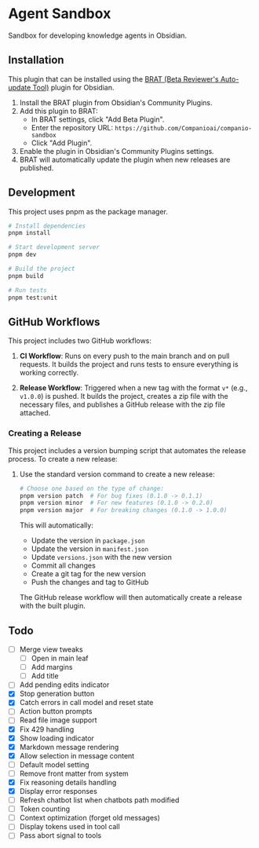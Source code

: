 # Agent Sandbox

Sandbox for developing knowledge agents in Obsidian.

## Installation

This plugin that can be installed using the [BRAT (Beta Reviewer's Auto-update Tool)](https://github.com/TfTHacker/obsidian42-brat) plugin for Obsidian.

1. Install the BRAT plugin from Obsidian's Community Plugins.
2. Add this plugin to BRAT:
   - In BRAT settings, click "Add Beta Plugin".
   - Enter the repository URL: `https://github.com/Companioai/companio-sandbox`
   - Click "Add Plugin".
3. Enable the plugin in Obsidian's Community Plugins settings.
4. BRAT will automatically update the plugin when new releases are published.

## Development

This project uses pnpm as the package manager.

```bash
# Install dependencies
pnpm install

# Start development server
pnpm dev

# Build the project
pnpm build

# Run tests
pnpm test:unit
```

## GitHub Workflows

This project includes two GitHub workflows:

1. **CI Workflow**: Runs on every push to the main branch and on pull requests. It builds the project and runs tests to ensure everything is working correctly.

2. **Release Workflow**: Triggered when a new tag with the format `v*` (e.g., `v1.0.0`) is pushed. It builds the project, creates a zip file with the necessary files, and publishes a GitHub release with the zip file attached.

### Creating a Release

This project includes a version bumping script that automates the release process. To create a new release:

1. Use the standard version command to create a new release:
   ```bash
   # Choose one based on the type of change:
   pnpm version patch  # For bug fixes (0.1.0 -> 0.1.1)
   pnpm version minor  # For new features (0.1.0 -> 0.2.0)
   pnpm version major  # For breaking changes (0.1.0 -> 1.0.0)
   ```

   This will automatically:
   - Update the version in `package.json`
   - Update the version in `manifest.json`
   - Update `versions.json` with the new version
   - Commit all changes
   - Create a git tag for the new version
   - Push the changes and tag to GitHub

   The GitHub release workflow will then automatically create a release with the built plugin.

## Todo

- [ ] Merge view tweaks
  - [ ] Open in main leaf
  - [ ] Add margins
  - [ ] Add title
- [ ] Add pending edits indicator
- [x] Stop generation button
- [x] Catch errors in call model and reset state
- [ ] Action button prompts
- [ ] Read file image support
- [x] Fix 429 handling
- [x] Show loading indicator
- [x] Markdown message rendering
- [x] Allow selection in message content
- [ ] Default model setting
- [ ] Remove front matter from system
- [x] Fix reasoning details handling
- [x] Display error responses
- [ ] Refresh chatbot list when chatbots path modified
- [ ] Token counting
- [ ] Context optimization (forget old messages)
- [ ] Display tokens used in tool call
- [ ] Pass abort signal to tools
